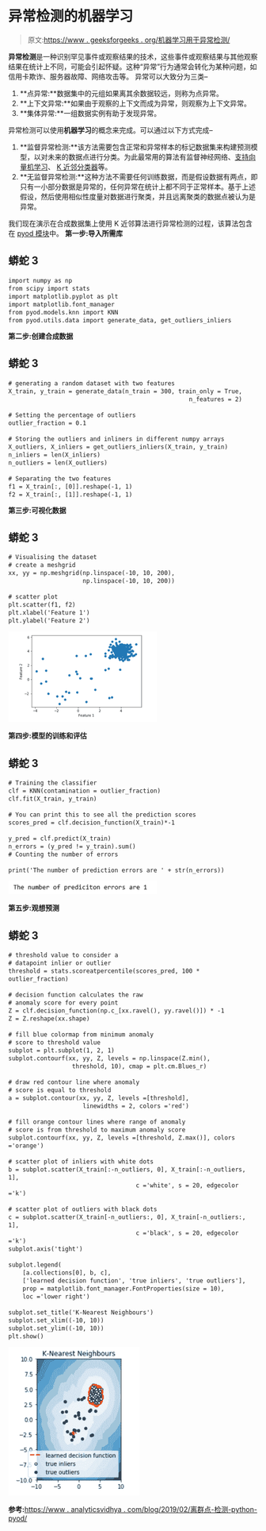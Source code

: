 # 异常检测的机器学习

> 原文:[https://www . geeksforgeeks . org/机器学习用于异常检测/](https://www.geeksforgeeks.org/machine-learning-for-anomaly-detection/)

**异常检测**是一种识别罕见事件或观察结果的技术，这些事件或观察结果与其他观察结果在统计上不同，可能会引起怀疑。这种“异常”行为通常会转化为某种问题，如信用卡欺诈、服务器故障、网络攻击等。
异常可以大致分为三类–

1.  **点异常:**数据集中的元组如果离其余数据较远，则称为点异常。
2.  **上下文异常:**如果由于观察的上下文而成为异常，则观察为上下文异常。
3.  **集体异常:**一组数据实例有助于发现异常。

异常检测可以使用**机器学习**的概念来完成。可以通过以下方式完成–

1.  **监督异常检测:**该方法需要包含正常和异常样本的标记数据集来构建预测模型，以对未来的数据点进行分类。为此最常用的算法有监督神经网络、[支持向量机学习](https://www.geeksforgeeks.org/classifying-data-using-support-vector-machinessvms-in-python/)、 [K 近邻分类器](https://www.geeksforgeeks.org/k-nearest-neighbours/)等。
2.  **无监督异常检测:**这种方法不需要任何训练数据，而是假设数据有两点，即只有一小部分数据是异常的，任何异常在统计上都不同于正常样本。基于上述假设，然后使用相似性度量对数据进行聚类，并且远离聚类的数据点被认为是异常。

我们现在演示在合成数据集上使用 K 近邻算法进行异常检测的过程，该算法包含在 [pyod 模块](https://pyod.readthedocs.io/en/latest/pyod.models.html)中。
**第一步:导入所需库**

## 蟒蛇 3

```
import numpy as np
from scipy import stats
import matplotlib.pyplot as plt
import matplotlib.font_manager
from pyod.models.knn import KNN
from pyod.utils.data import generate_data, get_outliers_inliers
```

**第二步:创建合成数据**

## 蟒蛇 3

```
# generating a random dataset with two features
X_train, y_train = generate_data(n_train = 300, train_only = True,
                                                   n_features = 2)

# Setting the percentage of outliers
outlier_fraction = 0.1

# Storing the outliers and inliners in different numpy arrays
X_outliers, X_inliers = get_outliers_inliers(X_train, y_train)
n_inliers = len(X_inliers)
n_outliers = len(X_outliers)

# Separating the two features
f1 = X_train[:, [0]].reshape(-1, 1)
f2 = X_train[:, [1]].reshape(-1, 1)
```

**第三步:可视化数据**

## 蟒蛇 3

```
# Visualising the dataset
# create a meshgrid
xx, yy = np.meshgrid(np.linspace(-10, 10, 200),
                     np.linspace(-10, 10, 200))

# scatter plot
plt.scatter(f1, f2)
plt.xlabel('Feature 1')
plt.ylabel('Feature 2')
```

![](img/e057a631d1dc75ff9d2a2115a556ab50.png)

**第四步:模型的训练和评估**

## 蟒蛇 3

```
# Training the classifier
clf = KNN(contamination = outlier_fraction)
clf.fit(X_train, y_train)

# You can print this to see all the prediction scores
scores_pred = clf.decision_function(X_train)*-1

y_pred = clf.predict(X_train)
n_errors = (y_pred != y_train).sum()
# Counting the number of errors

print('The number of prediction errors are ' + str(n_errors))
```

![](img/00277f1b2490ef237da77a4a4bb1e0b0.png)

**第五步:观想预测**

## 蟒蛇 3

```
# threshold value to consider a
# datapoint inlier or outlier
threshold = stats.scoreatpercentile(scores_pred, 100 * outlier_fraction)

# decision function calculates the raw
# anomaly score for every point
Z = clf.decision_function(np.c_[xx.ravel(), yy.ravel()]) * -1
Z = Z.reshape(xx.shape)

# fill blue colormap from minimum anomaly
# score to threshold value
subplot = plt.subplot(1, 2, 1)
subplot.contourf(xx, yy, Z, levels = np.linspace(Z.min(),
                  threshold, 10), cmap = plt.cm.Blues_r)

# draw red contour line where anomaly
# score is equal to threshold
a = subplot.contour(xx, yy, Z, levels =[threshold],
                     linewidths = 2, colors ='red')

# fill orange contour lines where range of anomaly
# score is from threshold to maximum anomaly score
subplot.contourf(xx, yy, Z, levels =[threshold, Z.max()], colors ='orange')

# scatter plot of inliers with white dots
b = subplot.scatter(X_train[:-n_outliers, 0], X_train[:-n_outliers, 1],
                                    c ='white', s = 20, edgecolor ='k')

# scatter plot of outliers with black dots
c = subplot.scatter(X_train[-n_outliers:, 0], X_train[-n_outliers:, 1],
                                    c ='black', s = 20, edgecolor ='k')
subplot.axis('tight')

subplot.legend(
    [a.collections[0], b, c],
    ['learned decision function', 'true inliers', 'true outliers'],
    prop = matplotlib.font_manager.FontProperties(size = 10),
    loc ='lower right')

subplot.set_title('K-Nearest Neighbours')
subplot.set_xlim((-10, 10))
subplot.set_ylim((-10, 10))
plt.show()
```

![](img/c864773b636d503548ff44e865b651bc.png)

**参考:**[https://www . analyticsvidhya . com/blog/2019/02/离群点-检测-python-pyod/](https://www.analyticsvidhya.com/blog/2019/02/outlier-detection-python-pyod/)